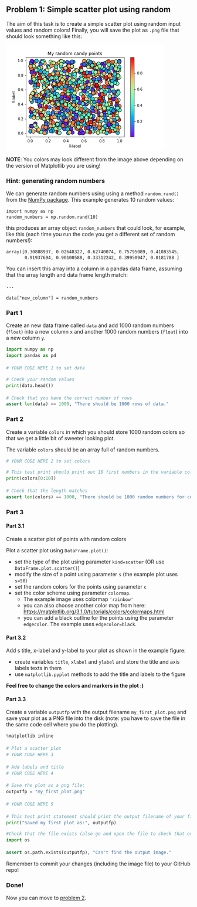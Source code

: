 ## Problem 1: Simple scatter plot using random 

The aim of this task is to create a simple scatter plot using random input values and random colors!
Finally, you will save the plot as `.png` file that should look something like this: 
 
 ![Example figure](img/problem1_example.png)
 
**NOTE**: You colors may look different from the image above depending on the version of Matplotlib you are using!
 
### Hint: generating random numbers

We can generate random numbers using using a method `random.rand()` from the [NumPy package](https://numpy.org/). This example generates 10 random values:

```
import numpy as np
random_numbers = np.random.rand(10)

```

this produces an array object `random_numbers` that could look, for example, like this (each time you run the code you get a different set of random numbers!):

``` 
array([0.30888937, 0.02648327, 0.62740074, 0.75795089, 0.41083545,
       0.91937694, 0.90100588, 0.33312242, 0.39950947, 0.8181788 ]
``` 


You can insert this array into a column in a pandas data frame, assuming that the array length and data frame length match:

```
...

data["new_column"] = random_numbers
```


### Part 1

Create an new data frame called `data` and add 1000 random numbers (`float`) into a new column `x` and another 1000 random numbers (`float`) into a new column `y`.


```python
import numpy as np
import pandas as pd

# YOUR CODE HERE 1 to set data 
```


```python
# Check your random values
print(data.head())

# Check that you have the correct number of rows
assert len(data) == 1000, "There should be 1000 rows of data."
```

### Part 2

Create a variable `colors` in which you should store 1000 random colors so that we get a little bit of sweeter looking plot.

The variable `colors` should be an array full of random numbers.


```python
# YOUR CODE HERE 2 to set colors
```


```python
# This test print should print out 10 first numbers in the variable colors
print(colors[0:10])

# Check that the length matches
assert len(colors) == 1000, "There should be 1000 random numbers for colors"
```

### Part 3 

#### Part 3.1

Create a scatter plot of points with random colors

Plot a scatter plot using `DataFrame.plot()`:
- set the type of the plot using parameter `kind=scatter` (OR use `DataFrame.plot.scatter()`)
- modify the size of a point using parameter `s` (the example plot uses `s=50`)
- set the random colors for the points using parameter `c`
- set the color scheme using parameter `colormap`. 
    - The example image uses colormap `'rainbow'`
    - you can also choose another color map from here: https://matplotlib.org/3.1.0/tutorials/colors/colormaps.html
    - you can add a black outline for the points using the parameter `edgecolor`. The example uses `edgecolor=black`.

#### Part 3.2

Add s title, x-label and y-label to your plot as shown in the example figure:

- create variables `title`, `xlabel` and `ylabel` and store the title and axis labels texts in them
- use `matplotlib.pyplot` methods to add the title and labels to the figure

**Feel free to change the colors and markers in the plot :)**

#### Part 3.3

Create a variable `outputfp` with the output filename `my_first_plot.png` and save your plot as a PNG file into the disk (note: you have to save the file in the same code cell where you do the plotting). 


```python
%matplotlib inline

# Plot a scatter plot
# YOUR CODE HERE 3

# Add labels and title
# YOUR CODE HERE 4

# Save the plot as a png file:
outputfp = "my_first_plot.png"

# YOUR CODE HERE 5

# This test print statement should print the output filename of your figure
print("Saved my first plot as:", outputfp)
```


```python
#Check that the file exists (also go and open the file to check that everything is ok!)
import os

assert os.path.exists(outputfp), "Can't find the output image."
```

Remember to commit your changes (including the image file) to your GitHub repo!

### Done!

Now you can move to [problem 2](Exercise-7-problem-2.ipynb).
